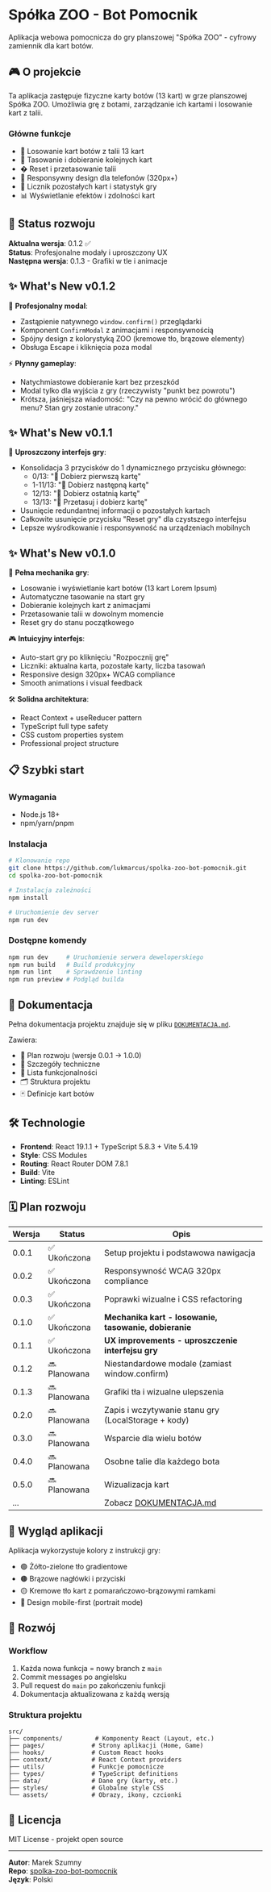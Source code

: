 # Spółka ZOO - Bot Pomocnik

Aplikacja webowa pomocnicza do gry planszowej "Spółka ZOO" - cyfrowy zamiennik dla kart botów.

## 🎮 O projekcie

Ta aplikacja zastępuje fizyczne karty botów (13 kart) w grze planszowej Spółka ZOO. Umożliwia grę z botami, zarządzanie ich kartami i losowanie kart z talii.

### Główne funkcje

- 🤖 Losowanie kart botów z talii 13 kart
- 🎲 Tasowanie i dobieranie kolejnych kart
- � Reset i przetasowanie talii
- 📱 Responsywny design dla telefonów (320px+)
- 🎯 Licznik pozostałych kart i statystyk gry
- 📊 Wyświetlanie efektów i zdolności kart

## 🚀 Status rozwoju

**Aktualna wersja**: 0.1.2 ✅  
**Status**: Profesjonalne modały i uproszczony UX  
**Następna wersja**: 0.1.3 - Grafiki w tle i animacje

## ✨ What's New v0.1.2

🔄 **Profesjonalny modal**:

- Zastąpienie natywnego `window.confirm()` przeglądarki
- Komponent `ConfirmModal` z animacjami i responsywnością
- Spójny design z kolorystyką ZOO (kremowe tło, brązowe elementy)
- Obsługa Escape i kliknięcia poza modal

⚡ **Płynny gameplay**:

- Natychmiastowe dobieranie kart bez przeszkód
- Modal tylko dla wyjścia z gry (rzeczywisty "punkt bez powrotu")
- Krótsza, jaśniejsza wiadomość: "Czy na pewno wrócić do głównego menu? Stan gry zostanie utracony."

## ✨ What's New v0.1.1

🎨 **Uproszczony interfejs gry**:

- Konsolidacja 3 przycisków do 1 dynamicznego przycisku głównego:
  - 0/13: "🎯 Dobierz pierwszą kartę"
  - 1-11/13: "🎯 Dobierz następną kartę"
  - 12/13: "🎯 Dobierz ostatnią kartę"
  - 13/13: "🔀 Przetasuj i dobierz kartę"
- Usunięcie redundantnej informacji o pozostałych kartach
- Całkowite usunięcie przycisku "Reset gry" dla czystszego interfejsu
- Lepsze wyśrodkowanie i responsywność na urządzeniach mobilnych

## ✨ What's New v0.1.0

🎯 **Pełna mechanika gry**:

- Losowanie i wyświetlanie kart botów (13 kart Lorem Ipsum)
- Automatyczne tasowanie na start gry
- Dobieranie kolejnych kart z animacjami
- Przetasowanie talii w dowolnym momencie
- Reset gry do stanu początkowego

🎮 **Intuicyjny interfejs**:

- Auto-start gry po kliknięciu "Rozpocznij grę"
- Liczniki: aktualna karta, pozostałe karty, liczba tasowań
- Responsive design 320px+ WCAG compliance
- Smooth animations i visual feedback

🛠️ **Solidna architektura**:

- React Context + useReducer pattern
- TypeScript full type safety
- CSS custom properties system
- Professional project structure

## 📋 Szybki start

### Wymagania

- Node.js 18+
- npm/yarn/pnpm

### Instalacja

```bash
# Klonowanie repo
git clone https://github.com/lukmarcus/spolka-zoo-bot-pomocnik.git
cd spolka-zoo-bot-pomocnik

# Instalacja zależności
npm install

# Uruchomienie dev server
npm run dev
```

### Dostępne komendy

```bash
npm run dev     # Uruchomienie serwera deweloperskiego
npm run build   # Build produkcyjny
npm run lint    # Sprawdzenie linting
npm run preview # Podgląd builda
```

## 📖 Dokumentacja

Pełna dokumentacja projektu znajduje się w pliku [`DOKUMENTACJA.md`](./DOKUMENTACJA.md).

Zawiera:

- 🎯 Plan rozwoju (wersje 0.0.1 → 1.0.0)
- 🔧 Szczegóły techniczne
- 📝 Lista funkcjonalności
- 🗂️ Struktura projektu
- 🃏 Definicje kart botów

## 🛠️ Technologie

- **Frontend**: React 19.1.1 + TypeScript 5.8.3 + Vite 5.4.19
- **Style**: CSS Modules
- **Routing**: React Router DOM 7.8.1
- **Build**: Vite
- **Linting**: ESLint

## 🗓️ Plan rozwoju

| Wersja | Status       | Opis                                                  |
| ------ | ------------ | ----------------------------------------------------- |
| 0.0.1  | ✅ Ukończona | Setup projektu i podstawowa nawigacja                 |
| 0.0.2  | ✅ Ukończona | Responsywność WCAG 320px compliance                   |
| 0.0.3  | ✅ Ukończona | Poprawki wizualne i CSS refactoring                   |
| 0.1.0  | ✅ Ukończona | **Mechanika kart - losowanie, tasowanie, dobieranie** |
| 0.1.1  | ✅ Ukończona | **UX improvements - uproszczenie interfejsu gry**     |
| 0.1.2  | 🔜 Planowana | Niestandardowe modale (zamiast window.confirm)        |
| 0.1.3  | 🔜 Planowana | Grafiki tła i wizualne ulepszenia                     |
| 0.2.0  | 🔜 Planowana | Zapis i wczytywanie stanu gry (LocalStorage + kody)   |
| 0.3.0  | 🔜 Planowana | Wsparcie dla wielu botów                              |
| 0.4.0  | 🔜 Planowana | Osobne talie dla każdego bota                         |
| 0.5.0  | 🔜 Planowana | Wizualizacja kart                                     |
| ...    |              | Zobacz [DOKUMENTACJA.md](./DOKUMENTACJA.md)           |

## 🎨 Wygląd aplikacji

Aplikacja wykorzystuje kolory z instrukcji gry:

- 🟢 Żółto-zielone tło gradientowe
- 🟤 Brązowe nagłówki i przyciski
- 🟡 Kremowe tło kart z pomarańczowo-brązowymi ramkami
- 📱 Design mobile-first (portrait mode)

## 🤝 Rozwój

### Workflow

1. Każda nowa funkcja = nowy branch z `main`
2. Commit messages po angielsku
3. Pull request do `main` po zakończeniu funkcji
4. Dokumentacja aktualizowana z każdą wersją

### Struktura projektu

```
src/
├── components/         # Komponenty React (Layout, etc.)
├── pages/             # Strony aplikacji (Home, Game)
├── hooks/             # Custom React hooks
├── context/           # React Context providers
├── utils/             # Funkcje pomocnicze
├── types/             # TypeScript definitions
├── data/              # Dane gry (karty, etc.)
├── styles/            # Globalne style CSS
└── assets/            # Obrazy, ikony, czcionki
```

## 📄 Licencja

MIT License - projekt open source

---

**Autor**: Marek Szumny  
**Repo**: [spolka-zoo-bot-pomocnik](https://github.com/lukmarcus/spolka-zoo-bot-pomocnik)  
**Język**: Polski
